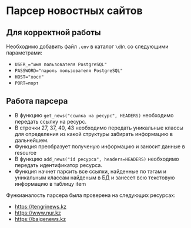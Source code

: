 # Парсер новостных сайтов
## Для корректной работы

Необходимо добавить файл `.env` в каталог `\db\` со следующими параметрами:
* `USER_="имя пользователя PostgreSQL"`
* `PASSWORD="пароль пользователя PostgreSQL"`
* `HOST="хост"`
* `PORT=порт`

## Работа парсера
* В функцию `get_news("ссылка на ресурс", HEADERS)` необходимо передать ссылку на ресурс. 
* В строчки 27, 37, 40, 43 необходимо передать уникальные классы для определения из какой структуры забирать информацию в дальнейшем.
* Функция преобразует полученую информацию и заносит данные в resource 
* В функцию `add_news("id ресурса", headers=HEADERS)` необходимо передать идентификатор ресурса.
* Функция начнет парсить все ссылки, найденные по тэгам и уникальным классам найденым в БД и занесет всю текстовую информацию в таблицу item

Функианалость парсера была проверена на следующих ресурсах:
* https://tengrinews.kz
* https://www.nur.kz
* https://baigenews.kz


